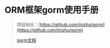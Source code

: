 # ORM框架gorm使用手册

> 项目地址：[https://github.com/jinzhu/gorm](https://github.com/jinzhu/gorm)

> [gorm文档](https://jasperxu.github.io/gorm-zh/)